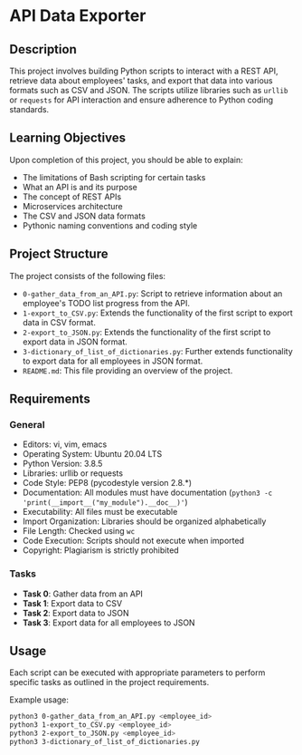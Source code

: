# API Data Exporter

## Description

This project involves building Python scripts to interact with a REST API, retrieve data about employees' tasks, and export that data into various formats such as CSV and JSON. The scripts utilize libraries such as `urllib` or `requests` for API interaction and ensure adherence to Python coding standards.

## Learning Objectives

Upon completion of this project, you should be able to explain:

- The limitations of Bash scripting for certain tasks
- What an API is and its purpose
- The concept of REST APIs
- Microservices architecture
- The CSV and JSON data formats
- Pythonic naming conventions and coding style

## Project Structure

The project consists of the following files:

- `0-gather_data_from_an_API.py`: Script to retrieve information about an employee's TODO list progress from the API.
- `1-export_to_CSV.py`: Extends the functionality of the first script to export data in CSV format.
- `2-export_to_JSON.py`: Extends the functionality of the first script to export data in JSON format.
- `3-dictionary_of_list_of_dictionaries.py`: Further extends functionality to export data for all employees in JSON format.
- `README.md`: This file providing an overview of the project.

## Requirements

### General

- Editors: vi, vim, emacs
- Operating System: Ubuntu 20.04 LTS
- Python Version: 3.8.5
- Libraries: urllib or requests
- Code Style: PEP8 (pycodestyle version 2.8.*)
- Documentation: All modules must have documentation (`python3 -c 'print(__import__("my_module").__doc__)'`)
- Executability: All files must be executable
- Import Organization: Libraries should be organized alphabetically
- File Length: Checked using `wc`
- Code Execution: Scripts should not execute when imported
- Copyright: Plagiarism is strictly prohibited

### Tasks

- **Task 0**: Gather data from an API
- **Task 1**: Export data to CSV
- **Task 2**: Export data to JSON
- **Task 3**: Export data for all employees to JSON

## Usage

Each script can be executed with appropriate parameters to perform specific tasks as outlined in the project requirements.

Example usage:

```bash
python3 0-gather_data_from_an_API.py <employee_id>
python3 1-export_to_CSV.py <employee_id>
python3 2-export_to_JSON.py <employee_id>
python3 3-dictionary_of_list_of_dictionaries.py
